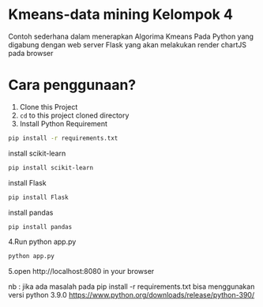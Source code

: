 # Kmeans-data mining Kelompok 4
Contoh sederhana dalam menerapkan Algorima Kmeans Pada Python yang digabung dengan web server Flask yang akan melakukan render chartJS pada browser

# Cara penggunaan?
1. Clone this Project
2. `cd` to this project cloned directory
3. Install Python Requirement
```bash
pip install -r requirements.txt
```
install scikit-learn
```bash
pip install scikit-learn
```
install Flask
```bash
pip install Flask
```
install pandas
```bash
pip install pandas
```
4.Run python app.py
```bash
python app.py
```
5.open http://localhost:8080 in your browser

nb : jika ada masalah  pada pip install -r requirements.txt bisa menggunakan versi python 3.9.0
https://www.python.org/downloads/release/python-390/
